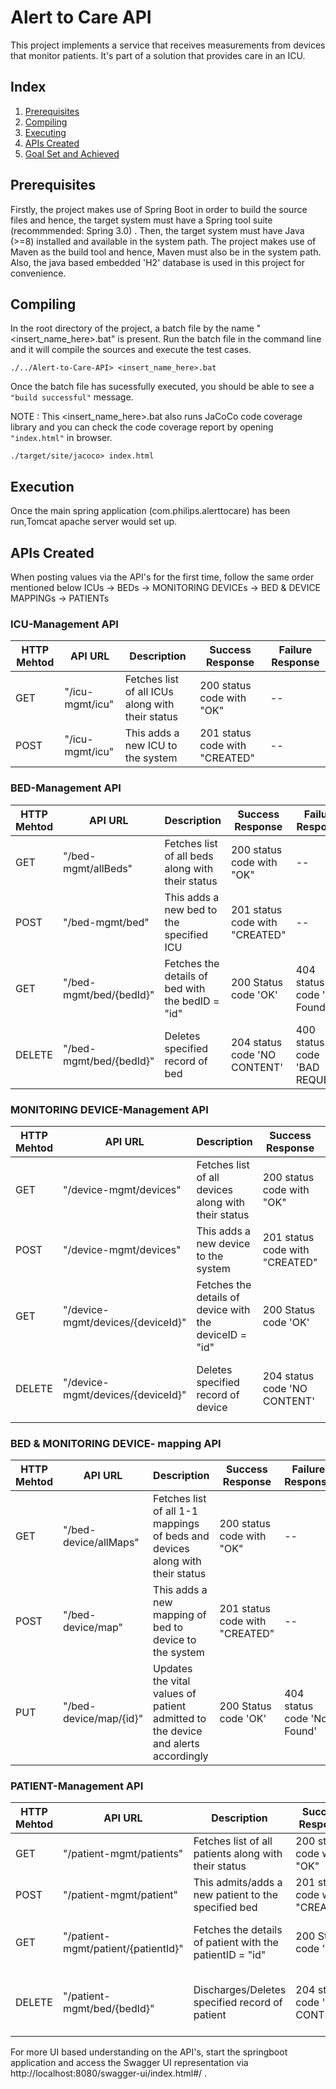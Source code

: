 # Alert to Care API


This project implements a service that receives measurements from devices that monitor patients. 
It's part of a solution that provides care in an ICU.

## Index
1. [Prerequisites](#Prerequisites)
2. [Compiling](#Compiling)
3. [Executing](#Executing)
4. [APIs Created](#ApiCreated)
5. [Goal Set and Achieved](#Goalset)

## Prerequisites
Firstly, the project makes use of Spring Boot in order to build the source files and hence, the target system must have a Spring tool suite (recommmended: Spring 3.0) .
Then, the target system must have Java (>=8) installed and available in the system path.
The project makes use of Maven as the build tool and hence, Maven must also be in the system path.
Also, the java based embedded 'H2' database is used in this project for convenience. 

## Compiling
In the root directory of the project, a batch file by the name "<insert_name_here>.bat" is present. 
Run the batch file in the command line and it will compile the sources and execute the test cases.  
```
./../Alert-to-Care-API> <insert_name_here>.bat
```  
Once the batch file has sucessfully executed, you should be able to see a `"build successful"` message.

NOTE : This <insert_name_here>.bat also runs JaCoCo code coverage library and you can check the code coverage report by opening `"index.html"` in browser. 

```
./target/site/jacoco> index.html
```


## Execution
Once the main spring application (com.philips.alerttocare) has been run,Tomcat apache server would set up.

## APIs Created

When posting values via the API's for the first time, follow the same order mentioned below
ICUs -> BEDs -> MONITORING DEVICEs -> BED & DEVICE MAPPINGs -> PATIENTs

### ICU-Management API
| HTTP Mehtod | API URL        | Description                                                                | Success Response                                 | Failure Response  |
|-------------|----------------|----------------------------------------------------------------------------|--------------------------------------------------|-------------------|
| GET        | "/icu-mgmt/icu"      |  Fetches list of all ICUs along with their status | 200 status code with "OK"    | -- |
| POST        | "/icu-mgmt/icu"      |  This adds a new ICU to the system  | 201 status code with "CREATED"    | -- |




### BED-Management API
| HTTP Mehtod | API URL        | Description                                                                | Success Response                                 | Failure Response  |
|-------------|----------------|----------------------------------------------------------------------------|--------------------------------------------------|-------------------|
| GET        | "/bed-mgmt/allBeds"      |  Fetches list of all beds along with their status | 200 status code with "OK"    | -- |
| POST        | "/bed-mgmt/bed"      |  This adds a new bed to the specified ICU  | 201 status code with "CREATED"    | -- |
| GET         | "/bed-mgmt/bed/{bedId}" | Fetches the details of bed with the bedID = "id"                                   | 200 Status code 'OK' | 404 status code 'Not Found'     |
| DELETE      | "/bed-mgmt/bed/{bedId}"  | Deletes specified record of bed                                                  | 204 status code 'NO CONTENT'                                   | 400 status code 'BAD REQUEST'     |




### MONITORING DEVICE-Management API
| HTTP Mehtod | API URL        | Description                                                                | Success Response                                 | Failure Response  |
|-------------|----------------|----------------------------------------------------------------------------|--------------------------------------------------|-------------------|
| GET        | "/device-mgmt/devices"      |  Fetches list of all devices along with their status | 200 status code with "OK"    | -- |
| POST        | "/device-mgmt/devices"      |  This adds a new device to the system  | 201 status code with "CREATED"    | -- |
| GET         | "/device-mgmt/devices/{deviceId}" | Fetches the details of device with the deviceID = "id"                                   | 200 Status code 'OK' | 404 status code 'Not Found'     |
| DELETE      | "/device-mgmt/devices/{deviceId}"  | Deletes specified record of device                                                 | 204 status code 'NO CONTENT'                                   | 400 status code 'BAD REQUEST'     |




### BED & MONITORING DEVICE- mapping API
| HTTP Mehtod | API URL        | Description                                                                | Success Response                                 | Failure Response  |
|-------------|----------------|----------------------------------------------------------------------------|--------------------------------------------------|-------------------|
| GET        | "/bed-device/allMaps"      |  Fetches list of all 1-1 mappings of beds and devices along with their status | 200 status code with "OK"    | -- |
| POST        | "/bed-device/map"      |  This adds a new mapping of bed to device to the system  | 201 status code with "CREATED"    | -- |
| PUT         | "/bed-device/map/{id}" | Updates the vital values of patient admitted to the device  and alerts accordingly  | 200 Status code 'OK' | 404 status code 'Not Found'     |




### PATIENT-Management API
| HTTP Mehtod | API URL        | Description                                                                | Success Response                                 | Failure Response  |
|-------------|----------------|----------------------------------------------------------------------------|--------------------------------------------------|-------------------|
| GET        | "/patient-mgmt/patients"      |  Fetches list of all patients along with their status | 200 status code with "OK"    | -- |
| POST        | "/patient-mgmt/patient"      |  This admits/adds a new patient to the specified bed  | 201 status code with "CREATED"    | -- |
| GET         | "/patient-mgmt/patient/{patientId}" | Fetches the details of patient with the patientID = "id"                                   | 200 Status code 'OK' | 404 status code 'Not Found'     |
| DELETE      | "/patient-mgmt/bed/{bedId}"  | Discharges/Deletes specified record of patient                                                  | 204 status code 'NO CONTENT'                                   | 400 status code 'BAD REQUEST'     |



For more UI based understanding on the API's, start the springboot application and access the Swagger UI representation via
http://localhost:8080/swagger-ui/index.html#/ .
